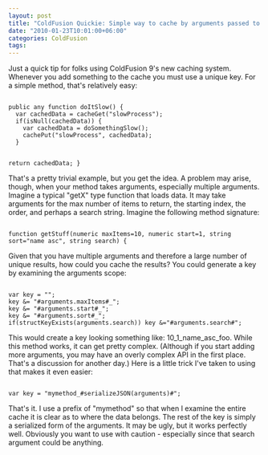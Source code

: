 ```yaml
---
layout: post
title: "ColdFusion Quickie: Simple way to cache by arguments passed to a method"
date: "2010-01-23T10:01:00+06:00"
categories: ColdFusion 
tags: 
---
```


Just a quick tip for folks using ColdFusion 9's new caching system. Whenever you add something to the cache you must use a unique key. For a simple method, that's relatively easy:

<p>

<code>
public any function doItSlow() {
  var cachedData = cacheGet("slowProcess");
  if(isNull(cachedData)) {
    var cachedData = doSomethingSlow();
    cachePut("slowProcess", cachedData);
  }

  return cachedData;
}
</code>

<p>

That's a pretty trivial example, but you get the idea. A problem may arise, though, when your method takes arguments, especially multiple arguments. Imagine a typical "getX" type function that loads data. It may take arguments for the max number of items to return, the starting index, the order, and perhaps a search string. Imagine the following method signature:

<p>

<code>
function getStuff(numeric maxItems=10, numeric start=1, string sort="name asc", string search) {
</code>

<p>

Given that you have multiple arguments and therefore a large number of unique results, how could you cache the results? You could generate a key by examining the arguments scope:

<p>

<code>
var key = "";
key &= "#arguments.maxItems#_";
key &= "#arguments.start#_";
key &= "#arguments.sort#_";
if(structKeyExists(arguments.search)) key &="#arguments.search#";
</code>

<p>

This would create a key looking something like: 10_1_name_asc_foo. While this method works, it can get pretty complex. (Although if you start adding more arguments, you may have an overly complex API in the first place. That's a discussion for another day.) Here is a little trick I've taken to using that makes it even easier:

<p>

<code>
var key = "mymethod_#serializeJSON(arguments)#";
</code>

<p>

That's it. I use a prefix of "mymethod" so that when I examine the entire cache it is clear as to where the data belongs. The rest of the key is simply a serialized form of the arguments. It may be ugly, but it works perfectly well. Obviously you want to use with caution - especially since that search argument could be anything.